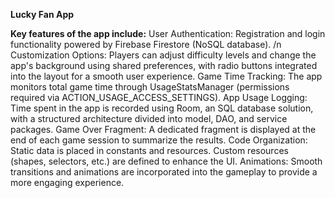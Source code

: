 **Lucky Fan App**

**Key features of the app include:**
User Authentication: Registration and login functionality powered by Firebase Firestore (NoSQL database). /n
Customization Options: Players can adjust difficulty levels and change the app's background using shared preferences, with radio buttons integrated into the layout for a smooth user experience.
Game Time Tracking: The app monitors total game time through UsageStatsManager (permissions required via ACTION_USAGE_ACCESS_SETTINGS).
App Usage Logging: Time spent in the app is recorded using Room, an SQL database solution, with a structured architecture divided into model, DAO, and service packages.
Game Over Fragment: A dedicated fragment is displayed at the end of each game session to summarize the results.
Code Organization: Static data is placed in constants and resources. Custom resources (shapes, selectors, etc.) are defined to enhance the UI.
Animations: Smooth transitions and animations are incorporated into the gameplay to provide a more engaging experience.
